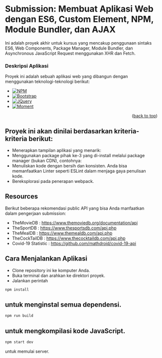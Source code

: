 # Submission: Membuat Aplikasi Web dengan ES6, Custom Element, NPM, Module Bundler, dan AJAX
Ini adalah proyek akhir untuk kursus yang mencakup penggunaan sintaks ES6, Web Components, Package Manager, Module Bundler, dan Asynchronous JavaScript Request menggunakan XHR dan Fetch.

###  Deskripsi Aplikasi

Proyek ini adalah sebuah aplikasi web yang dibangun dengan menggunakan teknologi-teknologi berikut:

* [![NPM][npm.com]][npm-url]
* [![Bootstrap][Bootstrap.com]][Bootstrap-url]
* [![JQuery][JQuery.com]][JQuery-url]
* [![Moment][Momentjs.com]][Moment-url]

<p align="right">(<a href="#readme-top">back to top</a>)</p>

## Proyek ini akan dinilai berdasarkan kriteria-kriteria berikut:
- Menerapkan tampilan aplikasi yang menarik:
- Menggunakan package pihak ke-3 yang di-install melalui package manager (bukan CDN), contohnya:
- Menuliskan kode dengan bersih dan konsisten. Anda bisa memanfaatkan Linter seperti ESLint dalam menjaga gaya penulisan kode.
- Bereksplorasi pada penerapan webpack.

## Resources
Berikut beberapa rekomendasi public API yang bisa Anda manfaatkan dalam pengerjaan submission:

- TheMovieDB : https://www.themoviedb.org/documentation/api
- TheSportDB : https://www.thesportsdb.com/api.php
- TheMealDB : https://www.themealdb.com/api.php
- TheCockTailDB : https://www.thecocktaildb.com/api.php
- Covid-19 Statistic : https://github.com/mathdroid/covid-19-api

## Cara Menjalankan Aplikasi
- Clone repository ini ke komputer Anda.
- Buka terminal dan arahkan ke direktori proyek.
- Jalankan perintah
```sh
npm install
```
untuk menginstal semua dependensi.
- 
```sh
npm run build
```
untuk mengkompilasi kode JavaScript.
-
```sh
npm start dev
```
untuk memulai server.


<!-- MARKDOWN LINKS & IMAGES -->
<!-- https://www.markdownguide.org/basic-syntax/#reference-style-links -->
[Bootstrap.com]: https://img.shields.io/badge/Bootstrap-563D7C?style=for-the-badge&logo=bootstrap&logoColor=white
[Bootstrap-url]: https://getbootstrap.com
[JQuery.com]: https://img.shields.io/badge/jQuery-0769AD?style=for-the-badge&logo=jquery&logoColor=white
[JQuery-url]: https://jquery.com 
[Moment-url]: https://momentjs.com/
[Momentjs.com]: https://img.shields.io/badge/Moment.js-black?style=for-the-badge&logo=moment&logoColor=white
[npm-url]: https://www.npmjs.com/package/moment
[npm.com]: https://img.shields.io/npm/v/moment?style=for-the-badge&logo=npm&logoColor=white&color=green



